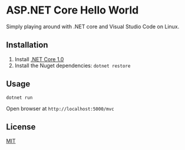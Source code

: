 # ASP.NET Core Hello World

Simply playing around with .NET core and Visual Studio Code on Linux.

## Installation

1. Install [.NET Core 1.0](https://www.microsoft.com/net/core)
1. Install the Nuget dependencies: `dotnet restore`

## Usage
```
dotnet run
```

Open browser at `http://localhost:5000/mvc`

## License

[MIT](./LICENSE)
